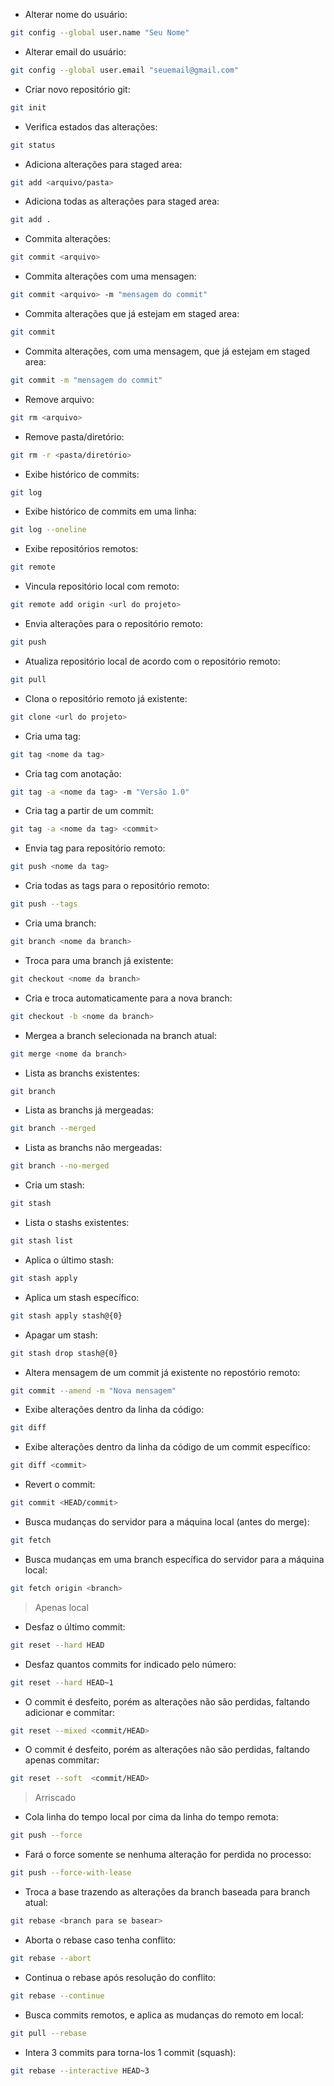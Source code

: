 - Alterar nome do usuário:

```sh
git config --global user.name "Seu Nome"
```

- Alterar email do usuário:

```sh
git config --global user.email "seuemail@gmail.com"
```

- Criar novo repositório git:

```sh
git init
```

- Verifica estados das alterações:

```sh
git status
```

- Adiciona alterações para staged area:

```sh
git add <arquivo/pasta>
```

- Adiciona todas as alterações para staged area:

```sh
git add .
```

- Commita alterações:

```sh
git commit <arquivo>
```

- Commita alterações com uma mensagen:

```sh
git commit <arquivo> -m "mensagem do commit"
```

- Commita alterações que já estejam em staged area:

```sh
git commit
```

- Commita alterações, com uma mensagem, que já estejam em staged area:

```sh
git commit -m "mensagem do commit"
```

- Remove arquivo: 

```sh
git rm <arquivo>
```

- Remove pasta/diretório:

```sh
git rm -r <pasta/diretório>
```

- Exibe histórico de commits:

```sh
git log
```

- Exibe histórico de commits em uma linha:

```sh
git log --oneline
```

- Exibe repositórios remotos:

```sh
git remote
```

- Vincula repositório local com remoto:

```sh
git remote add origin <url do projeto>
```

- Envia alterações para o repositório remoto:

```sh
git push
```

- Atualiza repositório local de acordo com o repositório remoto:

```sh
git pull
```

- Clona o repositório remoto já existente:

```sh
git clone <url do projeto>
```

- Cria uma tag:

```sh
git tag <nome da tag>
```

- Cria tag com anotação:

```sh
git tag -a <nome da tag> -m "Versão 1.0"
```

- Cria tag a partir de um commit:

```sh
git tag -a <nome da tag> <commit>
```

- Envia tag para repositório remoto:

```sh
git push <nome da tag>
```

- Cria todas as tags para o repositório remoto:

```sh
git push --tags
```

- Cria uma branch:

```sh
git branch <nome da branch>
```

- Troca para uma branch já existente:

```sh
git checkout <nome da branch>
```

- Cria e troca automaticamente para a nova branch:

```sh
git checkout -b <nome da branch>
```

- Mergea a branch selecionada na branch atual:

```sh
git merge <nome da branch>
```

- Lista as branchs existentes:

```sh
git branch
```

- Lista as branchs já mergeadas:

```sh
git branch --merged
```

- Lista as branchs não mergeadas:

```sh
git branch --no-merged
```

- Cria um stash:

```sh
git stash
```

- Lista o stashs existentes:

```sh
git stash list
```

- Aplica o último stash:

```sh
git stash apply
```

- Aplica um stash específico:

```sh
git stash apply stash@{0}
```

- Apagar um stash:

```sh
git stash drop stash@{0}
```

- Altera mensagem de um commit já existente no repostório remoto:

```sh
git commit --amend -m "Nova mensagem"
```

- Exibe alterações dentro da linha da código:

```sh
git diff
```

- Exibe alterações dentro da linha da código de um commit específico:

```sh
git diff <commit>
```

- Revert o commit:

```sh
git commit <HEAD/commit>
```

- Busca mudanças do servidor para a máquina local (antes do merge):

```sh
git fetch
```

- Busca mudanças em uma branch específica do servidor para a máquina local:

```sh
git fetch origin <branch>
```

> Apenas local 

- Desfaz o último commit:

```sh
git reset --hard HEAD
```

- Desfaz quantos commits for indicado pelo número:

```sh
git reset --hard HEAD~1
```

- O commit é desfeito, porém as alterações não são perdidas, faltando adicionar e commitar:

```sh
git reset --mixed <commit/HEAD>
```

- O commit é desfeito, porém as alterações não são perdidas, faltando apenas commitar:

```sh
git reset --soft  <commit/HEAD>
```

> Arriscado

- Cola linha do tempo local por cima da linha do tempo remota:

```sh
git push --force
```

- Fará o force somente se nenhuma alteração for perdida no processo:

```sh
git push --force-with-lease
```

- Troca a base trazendo as alterações da branch baseada para branch atual:

```sh
git rebase <branch para se basear>
```

- Aborta o rebase caso tenha conflito:

```sh
git rebase --abort
```

- Continua o rebase após resolução do conflito:

```sh
git rebase --continue
```

- Busca commits remotos, e aplica as mudanças do remoto em local:

```sh
git pull --rebase
```

- Intera 3 commits para torna-los 1 commit (squash):

```sh
git rebase --interactive HEAD~3
```

